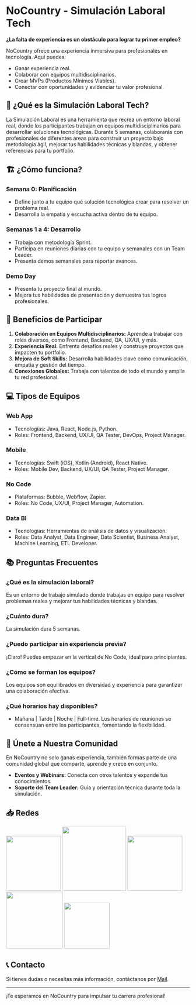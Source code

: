 # NoCountry - Simulación Laboral Tech

**¿La falta de experiencia es un obstáculo para lograr tu primer empleo?**

NoCountry ofrece una experiencia inmersiva para profesionales en tecnología. Aquí puedes:
- Ganar experiencia real.
- Colaborar con equipos multidisciplinarios.
- Crear MVPs (Productos Mínimos Viables).
- Conectar con oportunidades y evidenciar tu valor profesional.

## 🚀 ¿Qué es la Simulación Laboral Tech?

La Simulación Laboral es una herramienta que recrea un entorno laboral real, donde los participantes trabajan en equipos multidisciplinarios para desarrollar soluciones tecnológicas. Durante 5 semanas, colaborarás con profesionales de diferentes áreas para construir un proyecto bajo metodología ágil, mejorar tus habilidades técnicas y blandas, y obtener referencias para tu portfolio.

## 🏗️ ¿Cómo funciona?

### Semana 0: Planificación
- Define junto a tu equipo qué solución tecnológica crear para resolver un problema real.
- Desarrolla la empatía y escucha activa dentro de tu equipo.

### Semanas 1 a 4: Desarrollo
- Trabaja con metodología Sprint.
- Participa en reuniones diarias con tu equipo y semanales con un Team Leader.
- Presenta demos semanales para reportar avances.

### Demo Day
- Presenta tu proyecto final al mundo.
- Mejora tus habilidades de presentación y demuestra tus logros profesionales.

## 🌟 Beneficios de Participar

1. **Colaboración en Equipos Multidisciplinarios:** Aprende a trabajar con roles diversos, como Frontend, Backend, QA, UX/UI, y más.
2. **Experiencia Real:** Enfrenta desafíos reales y construye proyectos que impacten tu portfolio.
3. **Mejora de Soft Skills:** Desarrolla habilidades clave como comunicación, empatía y gestión del tiempo.
4. **Conexiones Globales:** Trabaja con talentos de todo el mundo y amplía tu red profesional.

## 💻 Tipos de Equipos

### Web App
- Tecnologías: Java, React, Node.js, Python.
- Roles: Frontend, Backend, UX/UI, QA Tester, DevOps, Project Manager.

### Mobile
- Tecnologías: Swift (iOS), Kotlin (Android), React Native.
- Roles: Mobile Dev, Backend, UX/UI, QA Tester, Project Manager.

### No Code
- Plataformas: Bubble, Webflow, Zapier.
- Roles: No Code, UX/UI, Project Manager, Automation.

### Data BI
- Tecnologías: Herramientas de análisis de datos y visualización.
- Roles: Data Analyst, Data Engineer, Data Scientist, Business Analyst, Machine Learning, ETL Developer.

## 📚 Preguntas Frecuentes

### ¿Qué es la simulación laboral?
Es un entorno de trabajo simulado donde trabajas en equipo para resolver problemas reales y mejorar tus habilidades técnicas y blandas.

### ¿Cuánto dura?
La simulación dura 5 semanas.

### ¿Puedo participar sin experiencia previa?
¡Claro! Puedes empezar en la vertical de No Code, ideal para principiantes.

### ¿Cómo se forman los equipos?
Los equipos son equilibrados en diversidad y experiencia para garantizar una colaboración efectiva.

### ¿Qué horarios hay disponibles?
- Mañana | Tarde | Noche | Full-time.
Los horarios de reuniones se consensúan entre los participantes, fomentando la flexibilidad.

## 🎯 Únete a Nuestra Comunidad

En NoCountry no solo ganas experiencia, también formas parte de una comunidad global que comparte, aprende y crece en conjunto.

- **Eventos y Webinars:** Conecta con otros talentos y expande tus conocimientos.
- **Soporte del Team Leader:** Guía y orientación técnica durante toda la simulación.

## 📥 Redes

 <a href="https://discord.gg/5MTzmsNXvx"><img src="https://img.shields.io/badge/Discord-7289DA?style=for-the-badge&logo=discord" width="150" ></a>
 <a href="https://www.instagram.com/nocountry.tech"><img src="https://img.shields.io/badge/Instagram-E4405F?style=for-the-badge&logo=instagram" width="175"></a>
 <a href="https://www.youtube.com/@Nocountrytech"><img src="https://img.shields.io/badge/YouTube-FF0000?style=for-the-badge&logo=youtube" width="150"></a>
 <a href="https://www.nocountry.tech/"><img src="https://img.shields.io/badge/Pagina%20Web-0A8D48?style=for-the-badge&logo=internetexplorer" width="155"></a>
 <a href="https://www.linkedin.com/company/nocountrytalent/"><img src="https://img.shields.io/badge/LinkedIn-0A66C2?style=for-the-badge&logo=linkedin" width="125"></a>


## 📞 Contacto

Si tienes dudas o necesitas más información, contáctanos por [Mail](mailto:contacto@nocountry.io).


--- 

¡Te esperamos en NoCountry para impulsar tu carrera profesional!
